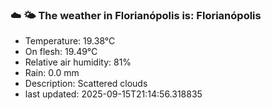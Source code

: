 ### ☁️ 🌤️  The weather in Florianópolis is: Florianópolis

- Temperature: 19.38°C
- On flesh: 19.49°C
- Relative air humidity: 81%
- Rain: 0.0 mm
- Description: Scattered clouds
- last updated: 2025-09-15T21:14:56.318835
